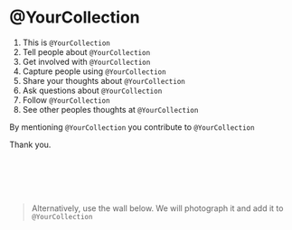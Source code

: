 # @YourCollection 

1. This is `@YourCollection`
2. Tell people about `@YourCollection`
3. Get involved with `@YourCollection`
4. Capture people using `@YourCollection`
5. Share your thoughts about `@YourCollection`
6. Ask questions about `@YourCollection`
7. Follow `@YourCollection`
8. See other peoples thoughts at `@YourCollection`

By mentioning `@YourCollection` you contribute to `@YourCollection`

Thank you.

<br>
<br>
<br>
<br>


> Alternatively, use the wall below. We will photograph it and add it to `@YourCollection`
<!--stackedit_data:
eyJoaXN0b3J5IjpbMTI2Mjk4MjIzNiw3OTczMTgwXX0=
-->